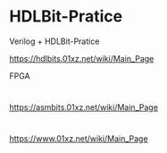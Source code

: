 # HDLBit-Pratice

Verilog + HDLBit-Pratice

https://hdlbits.01xz.net/wiki/Main_Page

FPGA

# 

https://asmbits.01xz.net/wiki/Main_Page

#

https://www.01xz.net/wiki/Main_Page
